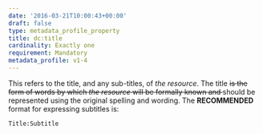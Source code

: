 ```yaml
---
date: '2016-03-21T10:00:43+00:00'
draft: false
type: metadata_profile_property
title: dc:title
cardinality: Exactly one
requirement: Mandatory
metadata_profile: v1-4
---
```

This refers to the title, and any sub-titles, of *the resource*. The title <del>is the form of words by which *the resource* will be formally known and </del>should be represented using the original spelling and wording. The **RECOMMENDED** format for expressing subtitles is:

    Title:Subtitle
